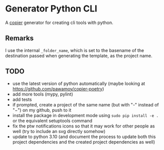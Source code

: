 # Generator Python CLI

A [copier](https://github.com/copier-org/copier) generator for creating cli tools with python.

## Remarks

I use the internal `_folder_name`, which is set to the basename of the destination passed when generating the template, as the project name.

## TODO

- use the latest version of python automatically (maybe looking at https://github.com/pawamoy/copier-poetry)
- add more tools (mypy, pylint)
- add tests
- if prompted, create a project of the same name (but with "-" instead of "−") on my github, push to it
- install the package in development mode using `sudo pip install -e .` or the equivalent setuptools command
- fix the ptw notifications icons so that it may work for other people as well (try to include an svg directly somehow)
- update to python 3.10 (and document the process to update both this project dependencies and the created project dependencies as well)
